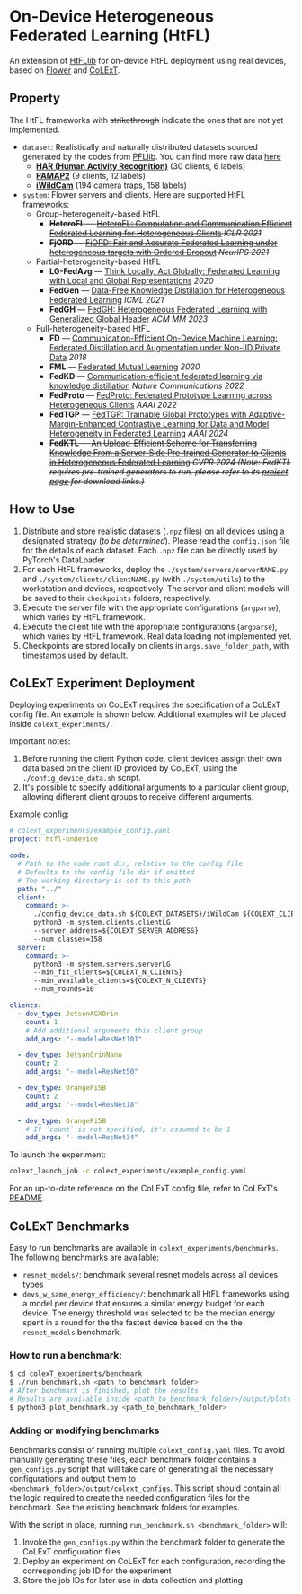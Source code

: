 # On-Device Heterogeneous Federated Learning (HtFL)

An extension of [HtFLlib](https://github.com/TsingZ0/HtFLlib) for on-device HtFL deployment using real devices, based on [Flower](https://flower.ai/) and [CoLExT](https://sands.kaust.edu.sa/project/colext/).


## Property

The HtFL frameworks with ~~strikethrough~~ indicate the ones that are not yet implemented.

- `dataset`: Realistically and naturally distributed datasets sourced generated by the codes from [PFLlib](https://github.com/TsingZ0/PFLlib). You can find more raw data [here](https://docs.google.com/spreadsheets/d/1j0b6mvRXpIuJPglup06IWs7Bc8X01bb4Bj5P0w5MpJM/edit?gid=0#gid=0)
  - **[HAR (Human Activity Recognition)](https://archive.ics.uci.edu/ml/datasets/human+activity+recognition+using+smartphones)** (30 clients, 6 labels)
  - **[PAMAP2](http://archive.ics.uci.edu/ml/datasets/pamap2+physical+activity+monitoring)** (9 clients, 12 labels)
  - **[iWildCam](https://wilds.stanford.edu/)** (194 camera traps, 158 labels)
- `system`: Flower servers and clients. Here are supported HtFL frameworks:
  - Group-heterogeneity-based HtFL
    - ~~**HeteroFL** — [HeteroFL: Computation and Communication Efficient Federated Learning for Heterogeneous Clients](https://openreview.net/forum?id=TNkPBBYFkXg) *ICLR 2021*~~
    - ~~**FjORD** — [FjORD: Fair and Accurate Federated Learning under heterogeneous targets with Ordered Dropout](https://proceedings.neurips.cc/paper/2021/hash/6aed000af86a084f9cb0264161e29dd3-Abstract.html) *NeurIPS 2021*~~
  - Partial-heterogeneity-based HtFL
    - **LG-FedAvg** — [Think Locally, Act Globally: Federated Learning with Local and Global Representations](https://arxiv.org/abs/2001.01523) *2020*
    - **FedGen** — [Data-Free Knowledge Distillation for Heterogeneous Federated Learning](http://proceedings.mlr.press/v139/zhu21b.html) *ICML 2021*
    - **FedGH** — [FedGH: Heterogeneous Federated Learning with Generalized Global Header](https://dl.acm.org/doi/10.1145/3581783.3611781) *ACM MM 2023*
  - Full-heterogeneity-based HtFL
    - **FD** — [Communication-Efficient On-Device Machine Learning: Federated Distillation and Augmentation under Non-IID Private Data](https://arxiv.org/pdf/1811.11479.pdf) *2018*
    - **FML** — [Federated Mutual Learning](https://arxiv.org/abs/2006.16765) *2020*
    - **FedKD** — [Communication-efficient federated learning via knowledge distillation](https://www.nature.com/articles/s41467-022-29763-x) *Nature Communications 2022*
    - **FedProto** — [FedProto: Federated Prototype Learning across Heterogeneous Clients](https://ojs.aaai.org/index.php/AAAI/article/view/20819) *AAAI 2022*
    - **FedTGP** — [FedTGP: Trainable Global Prototypes with Adaptive-Margin-Enhanced Contrastive Learning for Data and Model Heterogeneity in Federated Learning](https://arxiv.org/abs/2401.03230) *AAAI 2024*
    - ~~**FedKTL** — [An Upload-Efficient Scheme for Transferring Knowledge From a Server-Side Pre-trained Generator to Clients in Heterogeneous Federated Learning](https://arxiv.org/abs/2403.15760) *CVPR 2024* *(Note: FedKTL requires pre-trained generators to run, please refer to its [project page](https://github.com/TsingZ0/FedKTL) for download links.)*~~

## How to Use

1. Distribute and store realistic datasets (`.npz` files) on all devices using a designated strategy (*to be determined*). Please read the `config.json` file for the details of each dataset. Each `.npz` file can be directly used by PyTorch's DataLoader.
2. For each HtFL frameworks, deploy the `./system/servers/serverNAME.py` and `./system/clients/clientNAME.py` (with `./system/utils`) to the workstation and devices, respectively. The server and client models will be saved to their `checkpoints` folders, respectively.
3. Execute the server file with the appropriate configurations (`argparse`), which varies by HtFL framework.
4. Execute the client file with the appropriate configurations (`argparse`), which varies by HtFL framework. Real data loading not implemented yet.
5. Checkpoints are stored locally on clients in `args.save_folder_path`, with timestamps used by default.

## CoLExT Experiment Deployment

Deploying experiments on CoLExT requires the specification of a CoLExT config file. An example is shown below. Additional examples will be placed inside `colext_experiments/`.

Important notes:
1. Before running the client Python code, client devices assign their own data based on the client ID provided by CoLExT, using the `./config_device_data.sh` script.
2. It's possible to specify additional arguments to a particular client group, allowing different client groups to receive different arguments.

Example config:
```yaml
# colext_experiments/example_config.yaml
project: htfl-ondevice

code:
  # Path to the code root dir, relative to the config file
  # Defaults to the config file dir if omitted
  # The working directory is set to this path
  path: "../"
  client:
    command: >-
      ./config_device_data.sh ${COLEXT_DATASETS}/iWildCam ${COLEXT_CLIENT_ID} &&
      python3 -m system.clients.clientLG
      --server_address=${COLEXT_SERVER_ADDRESS}
      --num_classes=158
  server:
    command: >-
      python3 -m system.servers.serverLG
      --min_fit_clients=${COLEXT_N_CLIENTS}
      --min_available_clients=${COLEXT_N_CLIENTS}
      --num_rounds=10

clients:
  - dev_type: JetsonAGXOrin
    count: 1
    # Add additional arguments this client group
    add_args: "--model=ResNet101"

  - dev_type: JetsonOrinNano
    count: 2
    add_args: "--model=ResNet50"

  - dev_type: OrangePi5B
    count: 2
    add_args: "--model=ResNet18"

  - dev_type: OrangePi5B
    # If `count` is not specified, it's assumed to be 1
    add_args: "--model=ResNet34"
```

To launch the experiment:
```bash
colext_launch_job -c colext_experiments/example_config.yaml
```

For an up-to-date reference on the CoLExT config file, refer to CoLExT's [README](https://github.com/sands-lab/colext/blob/main/README.md).


## CoLExT Benchmarks

Easy to run benchmarks are available in `colext_experiments/benchmarks`.
The following benchmarks are available:

- `resnet_models/`: benchmark several resnet models across all devices types
- `devs_w_same_energy_efficiency/`: benchmark all HtFL frameworks using a model per device that ensures a similar energy budget for each device. The energy threshold was selected to be the median energy spent in a round for the the fastest device based on the the `resnet_models` benchmark.

### How to run a benchmark:
```bash
$ cd colexT_experiments/benchmark
$ ./run_benchmark.sh <path_to_benchmark_folder>
# After benchmark is finished, plot the results
# Results are available inside <path_to_benchmark_folder>/output/plots
$ python3 plot_benchmark.py <path_to_benchmark_folder>
```

### Adding or modifying benchmarks
Benchmarks consist of running multiple `colext_config.yaml` files. To avoid manually generating these files, each benchmark folder contains a `gen_configs.py` script that will take care of generating all the necessary configurations and output them to `<benchmark_folder>/output/colext_configs`. This script should contain all the logic required to create the needed configuration files for the benchmark. See the existing benchmark folders for examples.

With the script in place, running `run_benchmark.sh <benchmark_folder>` will:
1. Invoke the `gen_configs.py` within the benchmark folder to generate the CoLExT configuration files
2. Deploy an experiment on CoLExT for each configuration, recording the corresponding job ID for the experiment
3. Store the job IDs for later use in data collection and plotting
